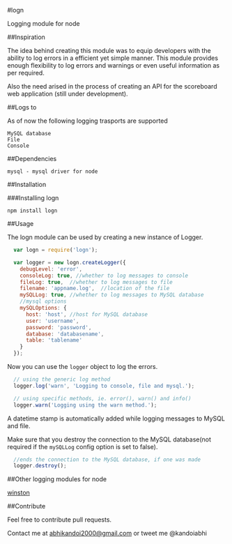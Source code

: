 #logn

Logging module for node

##Inspiration

The idea behind creating this module was to equip developers with the ability to log errors in a efficient yet simple manner. This module provides enough flexibility to log errors and warnings or even useful information as per required.

Also the need arised in the process of creating an API for the scoreboard web application (still under development).

##Logs to

As of now the following logging trasports are supported

    MySQL database
    File
    Console

##Dependencies

    mysql - mysql driver for node

##Installation

###Installing logn

    npm install logn

##Usage

The logn module can be used by creating a new instance of Logger.

``` js
  var logn = require('logn');

  var logger = new logn.createLogger({
    debugLevel: 'error',
    consoleLog: true, //whether to log messages to console
    fileLog: true,  //whether to log messages to file
    filename: 'appname.log',  //location of the file
    mySQLLog: true, //whether to log messages to MySQL database
    //mysql options
    mySQLOptions: {
      host: 'host', //host for MySQL database
      user: 'username',
      password: 'password',
      database: 'databasename',
      table: 'tablename'
    }
  });
```

Now you can use the `logger` object to log the errors.

``` js
  // using the generic log method
  logger.log('warn', 'Logging to console, file and mysql.');

  // using specific methods, ie. error(), warn() and info()
  logger.warn('Logging using the warn method.');
```

A datetime stamp is automatically added while logging messages to MySQL and file.

Make sure that you destroy the connection to the MySQL database(not required if the `mySQLLog` config option is set to false).

``` js
  //ends the connection to the MySQL database, if one was made
  logger.destroy();
```

##Other logging modules for node

[winston](https://github.com/flatiron/winston)


##Contribute

Feel free to contribute pull requests.

Contact me at abhikandoi2000@gmail.com
or tweet me @kandoiabhi